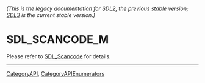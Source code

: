 ###### (This is the legacy documentation for SDL2, the previous stable version; [SDL3](https://wiki.libsdl.org/SDL3/) is the current stable version.)
# SDL_SCANCODE_M

Please refer to [SDL_Scancode](SDL_Scancode) for details.

----
[CategoryAPI](CategoryAPI), [CategoryAPIEnumerators](CategoryAPIEnumerators)

